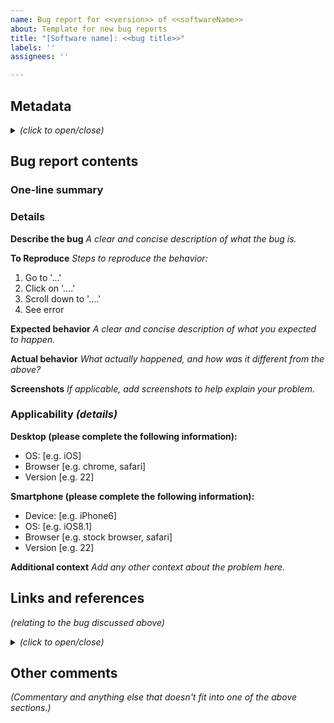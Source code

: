 ```yaml
---
name: Bug report for <<version>> of <<softwareName>>
about: Template for new bug reports
title: "[Software name]: <<bug title>>"
labels: ''
assignees: ''

---
```


## Metadata
<details><summary style="font-style: italic;"><em>(click to open/close)</em></summary>
 
### Status
**Bug officially submitted?:** No
**Bug ID:** 
**URL to official bug report:** 
**Related official bug IDs:** 
 
**Date problem discovered:** 
 
**Fixed _(date & release number)_:** 
**Regression on _(e.g. the bug came back!)_:** 

### Applicability
**Software, app, or service name:** 
**Software or publisher website:** 
**Software or app version:** 

**Operating system name:** 
**Operating system version:** 

**Device type:** 
**Device model:** 

**Severity:** 
 
**Link to this bug in my [personal library](http://library.jimgrisham.com/Special:PrefixIndex/Bug_reports/):** [http://library.jimgrisham.com/Bug_reports/Unfiled/(vendor_name)/(date)_(bug_title)]
 </details>
 
## Bug report contents

### One-line summary

### Details

**Describe the bug**
_A clear and concise description of what the bug is._

**To Reproduce**
_Steps to reproduce the behavior:_
1. Go to '...'
2. Click on '....'
3. Scroll down to '....'
4. See error

**Expected behavior**
_A clear and concise description of what you expected to happen._

**Actual behavior**
_What actually happened, and how was it different from the above?_

**Screenshots**
_If applicable, add screenshots to help explain your problem._

### Applicability _(details)_
**Desktop (please complete the following information):**
 - OS: [e.g. iOS]
 - Browser [e.g. chrome, safari]
 - Version [e.g. 22]

**Smartphone (please complete the following information):**
 - Device: [e.g. iPhone6]
 - OS: [e.g. iOS8.1]
 - Browser [e.g. stock browser, safari]
 - Version [e.g. 22]

**Additional context**
_Add any other context about the problem here._

## Links and references
_(relating to the bug discussed above)_
<details><summary style="font-style: italic;"><em>(click to open/close)</em></summary>

### Official references

### Forum and mailing list discussions

### Social media posts

</details>

## Other comments
_(Commentary and anything else that doesn't fit into one of the above sections.)_


<!-- END OF BUG REPORT FILE -->

<!-- PLEASE DO NOT MODIFY ANYTHING BELOW THIS POINT
     ----------------------------------------------

## References
If you have questions, ...

### GitHub templates
 - https://docs.github.com/en/communities/using-templates-to-encourage-useful-issues-and-pull-requests/about-issue-and-pull-request-templates

### YAML
 - 

### Markdown
 - 

-->
